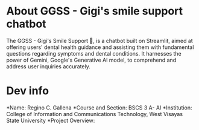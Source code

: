 # About GGSS - Gigi's smile support chatbot
The GGSS - Gigi's Smile Support 🦷, is a chatbot built on Streamlit, aimed at offering users' dental health guidance and assisting them with fundamental questions regarding symptoms and dental conditions. It harnesses the power of Gemini, Google's Generative AI model, to comprehend and address user inquiries accurately.
# Dev info
*Name: Regino C. Gallena
*Course and Section: BSCS 3 A- AI
*Institution: College of Information and Communications Technology, West Visayas State University
*Project Overview:
